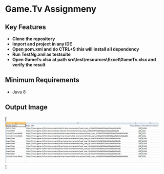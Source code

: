 # Game.Tv Assignmeny #


## Key Features
- **Clone the repository**
- **Import and project in any IDE**
- **Open pom.xml and do CTRL+S this will install all dependency**
- **Run TestNg.xml as testsuite**
- **Open GameTv.xlsx at path src\test\resources\Excel\GameTv.xlsx and verify the result**

## Minimum Requirements
- Java 8

## Output Image
[![Output](src/test/resources/Excel/GamesList.JPG)]

